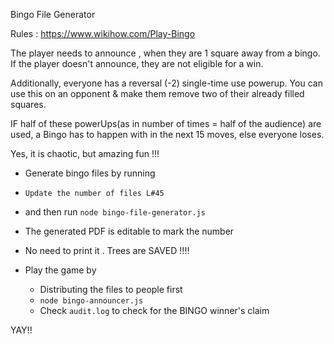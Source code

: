 Bingo File Generator

Rules : https://www.wikihow.com/Play-Bingo

The player needs to announce , when they are 1 square away from a bingo. If the player doesn't announce, they are not eligible for a win.

Additionally, everyone has a reversal (-2) single-time use 
powerup. You can use this on an opponent & make them remove two of their already filled squares.

IF half of these powerUps(as in number of times = half of the audience) are used, a Bingo has to happen with in the next 15 moves, else everyone loses.

Yes, it is chaotic, but amazing fun !!!

- Generate bingo files by running
- `Update the number of files L#45`
- and then run `node bingo-file-generator.js`

- The generated PDF is editable to mark the number
- No need to print it . Trees are SAVED !!!!

- Play the game by 
    - Distributing the files to people first
    - `node bingo-announcer.js`
    - Check `audit.log` to check for the BINGO winner's claim

YAY!!